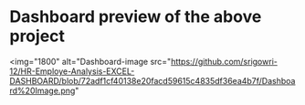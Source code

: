 # Dashboard preview of the above project
<img="1800" alt="Dashboard-image src="https://github.com/srigowri-12/HR-Employe-Analysis-EXCEL-DASHBOARD/blob/72adf1cf40138e20facd59615c4835df36ea4b7f/Dashboard%20Image.png"
